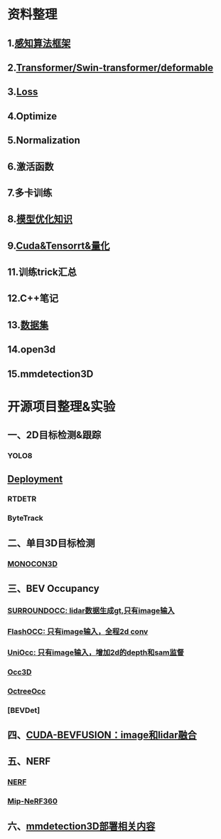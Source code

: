 # 资料整理
## 1.[感知算法框架](Data/感知算法框架.md)
## 2.[Transformer/Swin-transformer/deformable](Data/Transformer.md)
## 3.[Loss](Data/loss.md)
## 4.Optimize
## 5.Normalization
## 6.激活函数
## 7.多卡训练
## 8.[模型优化知识](Data/模型优化知识.md)
## 9.[Cuda&Tensorrt&量化](Data/Cuda&Tensorrt.md)
## 11.训练trick汇总
## 12.C++笔记
## 13.[数据集](Data/dataset.md)
## 14.open3d
## 15.mmdetection3D


# 开源项目整理&实验
## 一、2D目标检测&跟踪
### YOLO8
## [Deployment](work/yolov8/yolov8_depolyment.md)
### RTDETR
### ByteTrack

## 二、单目3D目标检测
### [MONOCON3D](work/MONOCON3D.md)


## 三、BEV Occupancy
### [SURROUNDOCC: lidar数据生成gt,只有image输入](work/surroundocc/surroundocc.md)
### [FlashOCC:    只有image输入，全程2d conv ](work/FlashOCC/FlashOCC.md)
### [UniOcc:      只有image输入，增加2d的depth和sam监督](work/UniOcc/UniOcc.md)
### [Occ3D]()
### [OctreeOcc](work/OctreeOcc/OctreeOcc.md)
### [BEVDet]
## 四、[CUDA-BEVFUSION：image和lidar融合](work/CUDA-BEVFusion/CUDA-BEVFUSION.md)
## 五、NERF
### [NERF](work/NERF/NERF/NERF.md)
### [Mip-NeRF360](work/NERF/Mip-NeRF360/Mip-NeRF360.md)

## 六、[mmdetection3D部署相关内容](work/mmdetection3D_deployment/mmdetection3D_deploy.md)
